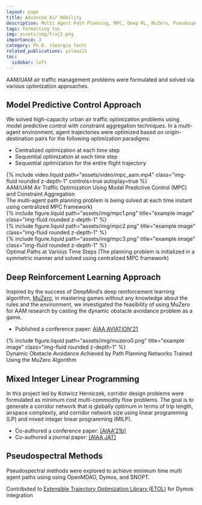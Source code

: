 ```yaml
---
layout: page
title: Advanced Air Mobility
description: Multi Agent Path Planning, MPC, Deep RL, MuZero, Pseudospectral Methods 
tags: formatting toc
img: assets/img/traj2.png  
importance: 3
category: Ph.D. (Georgia Tech)
related_publications: yilmaz21
toc:
  sidebar: left
---
```


AAM/UAM air traffic management problems were formulated and solved via various optimization approaches. 

## Model Predictive Control Approach

We solved high-capacity urban air traffic optimization problems using model predictive control with constraint aggregation techniques. In a multi-agent environment, agent trajectories were optimized based on origin-destination pairs for the following optimization paradigms: 
  - Centralized optimization at each time step 
  - Sequential optimization at each time step
  - Sequential optimization for the entire flight trajectory

<div class="row mt-3">
    <div class="col-sm mt-3 mt-md-0">
        {% include video.liquid path="assets/video/mpc_aam.mp4" class="img-fluid rounded z-depth-1" controls=true autoplay=true %}
    </div>
</div>
<div class="caption">
   AAM/UAM Air Traffic Optimization Using Model Predictive Control (MPC) and Constraint Aggregation
</div>

<div class="caption">
    The multi-agent path planning problem is being solved at each time instant using centralized MPC framework)  
</div> 

<div class="row">
    <div class="col-sm mt-3 mt-md-0">
        {% include figure.liquid path="assets/img/mpc1.png" title="example image" class="img-fluid rounded z-depth-1" %}
    </div>
    <div class="col-sm mt-3 mt-md-0">
        {% include figure.liquid path="assets/img/mpc2.png" title="example image" class="img-fluid rounded z-depth-1" %}
    </div>
    <div class="col-sm mt-3 mt-md-0">
        {% include figure.liquid path="assets/img/mpc3.png" title="example image" class="img-fluid rounded z-depth-1" %}
    </div>
</div>
<div class="caption">
    Optimal Paths at Various Time Steps (The planning problem is initialized in a symmetric manner and solved using centralized MPC framework)  
</div> 
 
 
## Deep Reinforcement Learning Approach

  Inspired by the success of DeepMind’s deep reinforcement learning algorithm, <a href="https://deepmind.com/blog/article/muzero-mastering-go-chess-shogi-and-atari-without-rules">MuZero</a>, in mastering games without any knowledge about the rules and the environment, we investigated the feasibility of using MuZero for AAM research by casting the dynamic obstacle avoidance problem as a game.
 
 - Published a conference paper: <a href="https://arc.aiaa.org/doi/10.2514/6.2021-2377">AIAA AVIATION'21</a>
  
<div class="row">
    <div class="col-sm mt-3 mt-md-0">
        {% include figure.liquid path="assets/img/muzero0.png" title="example image" class="img-fluid rounded z-depth-1" %}
    </div>
</div>
<div class="caption">
    Dynamic Obstacle Avoidance Achieved by Path Planning Networks Trained Using the MuZero Algorithm  
</div>


## Mixed Integer Linear Programming 

In this project led by Kotwicz Herniczek, corridor design problems were formulated as minimum cost multi-commodity flow problems. The goal is to generate a corridor network that is globally optimum in terms of trip length, airspace complexity, and corridor network size using linear programming (LP) and mixed integer linear programming (MILP). 
    
 - Co-authored a conference paper: <a href="https://arc.aiaa.org/doi/10.2514/6.2021-2376">[AIAA'21b]</a>
 - Co-authored a journal paper: <a href="https://arc.aiaa.org/journal/jat">[AIAA JAT]</a>


## Pseudospectral Methods

Pseudospectral methods were explored to achieve minimum time multi agent paths using using OpenMDAO, Dymos, and SNOPT.
 
Contributed to <a href="https://olasanni1.github.io/ETOL/index.html">Extensible Trajectory Optimization Library (ETOL)</a> for Dymos integration
